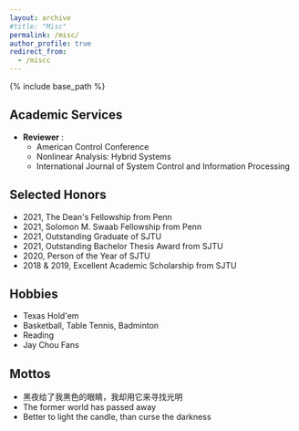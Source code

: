 ```yaml
---
layout: archive
#title: "Misc"
permalink: /misc/
author_profile: true
redirect_from:
  - /miscc
---
```


{% include base_path %}

Academic Services
-----
* **Reviewer** :   
  * American Control Conference
  * Nonlinear Analysis: Hybrid Systems  
  * International Journal of System Control and Information Processing

Selected Honors
-----
* 2021, The Dean's Fellowship from Penn
* 2021, Solomon M. Swaab Fellowship from Penn
* 2021, Outstanding Graduate of SJTU
* 2021, Outstanding Bachelor Thesis Award from SJTU
* 2020, Person of the Year of SJTU
* 2018 & 2019, Excellent Academic Scholarship from SJTU

Hobbies
-----
* Texas Hold'em 
* Basketball, Table Tennis, Badminton
* Reading
* Jay Chou Fans

Mottos
-----
* 黑夜给了我黑色的眼睛，我却用它来寻找光明
* The former world has passed away
* Better to light the candle, than curse the darkness
